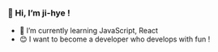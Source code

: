 ### 👋 Hi, I’m ji-hye !

- 🌱 I’m currently learning JavaScript, React
- 😊 I want to become a developer who develops with fun !

<!---
ji-hyeee/ji-hyeee is a ✨ special ✨ repository because its `README.md` (this file) appears on your GitHub profile.
You can click the Preview link to take a look at your changes.
--->

